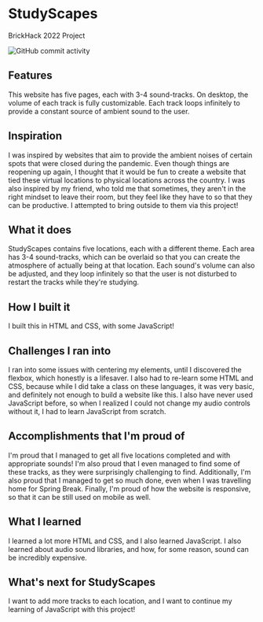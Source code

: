 # StudyScapes
BrickHack 2022 Project

![GitHub commit activity](https://img.shields.io/github/commit-activity/w/hannacodes/studyscapes)

## Features
This website has five pages, each with 3-4 sound-tracks. On desktop, the volume of each track is fully customizable. Each track loops infinitely to provide a constant source of ambient sound to the user. 

## Inspiration
I was inspired by websites that aim to provide the ambient noises of certain spots that were closed during the pandemic. Even though things are reopening up again, I thought that it would be fun to create a website that tied these virtual locations to physical locations across the country. I was also inspired by my friend, who told me that sometimes, they aren't in the right mindset to leave their room, but they feel like they have to so that they can be productive. I attempted to bring outside to them via this project!

## What it does
StudyScapes contains five locations, each with a different theme. Each area has 3-4 sound-tracks, which can be overlaid so that you can create the atmosphere of actually being at that location. Each sound's volume can also be adjusted, and they loop infinitely so that the user is not disturbed to restart the tracks while they're studying. 

## How I built it
I built this in HTML and CSS, with some JavaScript!

## Challenges I ran into
I ran into some issues with centering my elements, until I discovered the flexbox, which honestly is a lifesaver. I also had to re-learn some HTML and CSS, because while I did take a class on these languages, it was very basic, and definitely not enough to build a website like this. I also have never used JavaScript before, so when I realized I could not change my audio controls without it, I had to learn JavaScript from scratch. 

## Accomplishments that I'm proud of
I'm proud that I managed to get all five locations completed and with appropriate sounds!  I'm also proud that I even managed to find some of these tracks, as they were surprisingly challenging to find. Additionally, I'm also proud that I managed to get so much done, even when I was travelling home for Spring Break. Finally, I'm proud of how the website is responsive, so that it can be still used on mobile as well. 

## What I learned
I learned a lot more HTML and CSS, and I also learned JavaScript. I also learned about audio sound libraries, and how, for some reason, sound can be incredibly expensive.

## What's next for StudyScapes
I want to add more tracks to each location, and I want to continue my learning of JavaScript with this project! 

